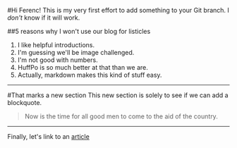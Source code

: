#Hi Ferenc!
This is my very first effort to add something to your Git branch.  I _don't_ know if it will work.

##5 reasons why I won't use our blog for listicles
1. I like helpful introductions.
2. I'm guessing we'll be image challenged.
3. I'm not good with numbers.
4. HuffPo is so much better at that than we are.
5. Actually, markdown makes this kind of stuff easy.

***
#That marks a new section
This new section is solely to see if we can add a blockquote.
>Now is the time for all good men
>to come to the aid of the country.

***
Finally, let's link to an [article](http://code.ahren.org/markdown-cheatsheet)
